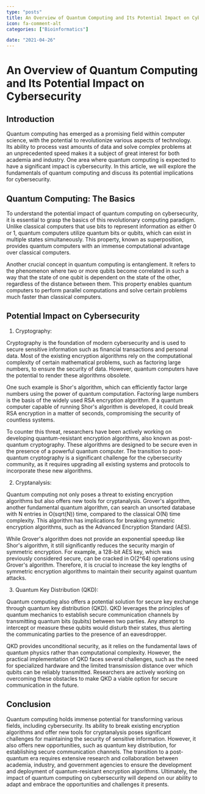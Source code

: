 ```yaml
---
type: "posts"
title: An Overview of Quantum Computing and Its Potential Impact on Cybersecurity
icon: fa-comment-alt
categories: ["Bioinformatics"]

date: "2021-04-26"
---
```




# An Overview of Quantum Computing and Its Potential Impact on Cybersecurity

## Introduction

Quantum computing has emerged as a promising field within computer science, with the potential to revolutionize various aspects of technology. Its ability to process vast amounts of data and solve complex problems at an unprecedented speed makes it a subject of great interest for both academia and industry. One area where quantum computing is expected to have a significant impact is cybersecurity. In this article, we will explore the fundamentals of quantum computing and discuss its potential implications for cybersecurity.

## Quantum Computing: The Basics

To understand the potential impact of quantum computing on cybersecurity, it is essential to grasp the basics of this revolutionary computing paradigm. Unlike classical computers that use bits to represent information as either 0 or 1, quantum computers utilize quantum bits or qubits, which can exist in multiple states simultaneously. This property, known as superposition, provides quantum computers with an immense computational advantage over classical computers.

Another crucial concept in quantum computing is entanglement. It refers to the phenomenon where two or more qubits become correlated in such a way that the state of one qubit is dependent on the state of the other, regardless of the distance between them. This property enables quantum computers to perform parallel computations and solve certain problems much faster than classical computers.

## Potential Impact on Cybersecurity

1. Cryptography:

Cryptography is the foundation of modern cybersecurity and is used to secure sensitive information such as financial transactions and personal data. Most of the existing encryption algorithms rely on the computational complexity of certain mathematical problems, such as factoring large numbers, to ensure the security of data. However, quantum computers have the potential to render these algorithms obsolete.

One such example is Shor's algorithm, which can efficiently factor large numbers using the power of quantum computation. Factoring large numbers is the basis of the widely used RSA encryption algorithm. If a quantum computer capable of running Shor's algorithm is developed, it could break RSA encryption in a matter of seconds, compromising the security of countless systems.

To counter this threat, researchers have been actively working on developing quantum-resistant encryption algorithms, also known as post-quantum cryptography. These algorithms are designed to be secure even in the presence of a powerful quantum computer. The transition to post-quantum cryptography is a significant challenge for the cybersecurity community, as it requires upgrading all existing systems and protocols to incorporate these new algorithms.

2. Cryptanalysis:

Quantum computing not only poses a threat to existing encryption algorithms but also offers new tools for cryptanalysis. Grover's algorithm, another fundamental quantum algorithm, can search an unsorted database with N entries in O(sqrt(N)) time, compared to the classical O(N) time complexity. This algorithm has implications for breaking symmetric encryption algorithms, such as the Advanced Encryption Standard (AES).

While Grover's algorithm does not provide an exponential speedup like Shor's algorithm, it still significantly reduces the security margin of symmetric encryption. For example, a 128-bit AES key, which was previously considered secure, can be cracked in O(2^64) operations using Grover's algorithm. Therefore, it is crucial to increase the key lengths of symmetric encryption algorithms to maintain their security against quantum attacks.

3. Quantum Key Distribution (QKD):

Quantum computing also offers a potential solution for secure key exchange through quantum key distribution (QKD). QKD leverages the principles of quantum mechanics to establish secure communication channels by transmitting quantum bits (qubits) between two parties. Any attempt to intercept or measure these qubits would disturb their states, thus alerting the communicating parties to the presence of an eavesdropper.

QKD provides unconditional security, as it relies on the fundamental laws of quantum physics rather than computational complexity. However, the practical implementation of QKD faces several challenges, such as the need for specialized hardware and the limited transmission distance over which qubits can be reliably transmitted. Researchers are actively working on overcoming these obstacles to make QKD a viable option for secure communication in the future.

## Conclusion

Quantum computing holds immense potential for transforming various fields, including cybersecurity. Its ability to break existing encryption algorithms and offer new tools for cryptanalysis poses significant challenges for maintaining the security of sensitive information. However, it also offers new opportunities, such as quantum key distribution, for establishing secure communication channels. The transition to a post-quantum era requires extensive research and collaboration between academia, industry, and government agencies to ensure the development and deployment of quantum-resistant encryption algorithms. Ultimately, the impact of quantum computing on cybersecurity will depend on our ability to adapt and embrace the opportunities and challenges it presents.